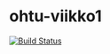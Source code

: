 # ohtu-viikko1
[![Build Status](https://travis-ci.org/korveaap/ohtu-viikko1.svg?branch=master)](https://travis-ci.org/korveaap/ohtu-viikko1)
